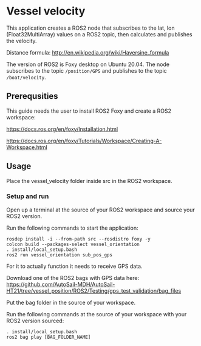 # Vessel velocity
This application creates a ROS2 node that subscribes to the lat, lon (Float32MultiArray) values on a ROS2 topic, then calculates and publishes the velocity.

Distance formula: http://en.wikipedia.org/wiki/Haversine_formula

The version of ROS2 is Foxy desktop on Ubuntu 20.04. The node subscribes to the topic `/position/GPS` and publishes to the topic `/boat/velocity`.


## Prerequsities
This guide needs the user to install ROS2 Foxy and create a ROS2 workspace:

https://docs.ros.org/en/foxy/Installation.html

https://docs.ros.org/en/foxy/Tutorials/Workspace/Creating-A-Workspace.html

## Usage

Place the vessel_velocity folder inside src in the ROS2 workspace.

### Setup and run
Open up a terminal at the source of your ROS2 workspace and source your ROS2 version.

Run the following commands to start the application:
```
rosdep install -i --from-path src --rosdistro foxy -y
colcon build --packages-select vessel_orientation
. install/local_setup.bash
ros2 run vessel_orientation sub_pos_gps
```

For it to actually function it needs to receive GPS data.

Download one of the ROS2 bags with GPS data here: https://github.com/AutoSail-MDH/AutoSail-HT21/tree/vessel_position/ROS2/Testing/gps_test_validation/bag_files

Put the bag folder in the source of your workspace.

Run the following commands at the source of your workspace with your ROS2 version sourced:
```
. install/local_setup.bash
ros2 bag play [BAG_FOLDER_NAME]
```
